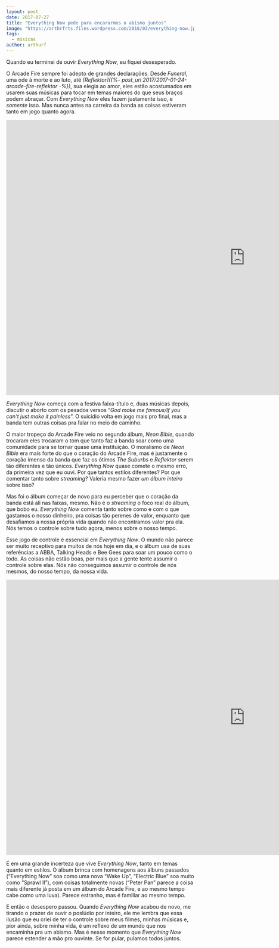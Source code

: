 ```yaml
---
layout: post
date: 2017-07-27
title: "Everything Now pede para encararmos o abismo juntos"
image: "https://arthrfrts.files.wordpress.com/2018/03/everything-now.jpg"
tags:
  - músicas
author: arthurf
---
```


Quando eu terminei de ouvir _Everything Now_, eu fiquei desesperado.

O Arcade Fire sempre foi adepto de grandes declarações. Desde _Funeral_, uma ode à morte e ao luto, até _[Reflektor]({%- post_url 2017/2017-01-24-arcade-fire-reflektor -%})_, sua elegia ao amor, eles estão acostumados em usarem suas músicas para tocar em temas maiores do que seus braços podem abraçar. Com _Everything Now_ eles fazem justamente isso, e _somente_ isso. Mas nunca antes na carreira da banda as coisas estiveram tanto em jogo quanto agora.

<iframe width="1280" height="739" src="https://www.youtube.com/embed/zC30BYR3CUk" frameborder="0" allow="autoplay; encrypted-media" allowfullscreen></iframe>

_Everything Now_ começa com a festiva faixa-título e, duas músicas depois,
discutir o aborto com os pesados versos “_God make me famous/If you can't just make it painless_”. O suicídio volta em jogo mais pro final, mas a banda tem outras coisas pra falar no meio do caminho.

O maior tropeço do Arcade Fire veio no segundo álbum, _Neon Bible_, quando trocaram eles trocaram o tom que tanto faz a banda soar como uma comunidade para se tornar quase uma instituição. O moralismo de _Neon Bible_ era mais forte do que o coração do Arcade Fire, mas é justamente o coração imenso da banda que faz os ótimos _The Suburbs_ e _Reflektor_ serem tão diferentes e tão únicos. _Everything Now_ quase comete o mesmo erro, da primeira vez que eu ouvi. Por que tantos estilos diferentes? Por que comentar tanto sobre _streaming_? Valeria mesmo fazer _um álbum inteiro_ sobre isso?

Mas foi o álbum começar de novo para eu perceber que o coração da banda está ali nas faixas, mesmo. Não é o _streaming_ o foco real do álbum, que bobo eu. _Everything Now_ comenta tanto sobre como e com o que gastamos o nosso dinheiro, pra coisas tão perenes de valor, enquanto que desafiamos a nossa própria vida quando não encontramos valor pra ela. Nós temos o controle sobre tudo agora, menos sobre o nosso tempo.

Esse jogo de controle é essencial em _Everything Now_. O mundo não parece ser muito receptivo para muitos de nós hoje em dia, e o álbum usa de suas referências a ABBA, Talking Heads e Bee Gees para soar um pouco como o todo. As coisas não estão boas, por mais que a gente tente assumir o controle sobre elas. Nós não conseguimos assumir o controle de nós mesmos, do nosso tempo, da nossa vida.

<iframe width="1280" height="739" src="https://www.youtube.com/embed/UymXRxJPOQo" frameborder="0" allow="autoplay; encrypted-media" allowfullscreen></iframe>

É em uma grande incerteza que vive _Everything Now_, tanto em temas quanto em estilos. O álbum brinca com homenagens aos álbuns passados (“Everything Now” soa como uma nova “Wake Up”, “Electric Blue” soa muito como “Sprawl II”), com coisas totalmente novas (“Peter Pan” parece a coisa mais diferente já posta em um álbum do Arcade Fire, e ao mesmo tempo cabe como uma luva). Parece estranho, mas é familiar ao mesmo tempo.

E então o desespero passou. Quando _Everything Now_ acabou de novo, me tirando o prazer de ouvir o poslúdio por inteiro, ele me lembra que essa ilusão que eu criei de ter o controle sobre meus filmes, minhas músicas e, pior ainda, sobre minha vida, é um reflexo de um mundo que nos encaminha pra um abismo. Mas é nesse momento que _Everything Now_ parece estender a mão pro ouvinte. Se for pular, pulamos todos juntos.

